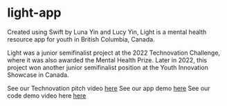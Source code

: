 # light-app

Created using Swift by Luna Yin and Lucy Yin, Light is a mental health resource app for youth in British Columbia, Canada. 

Light was a junior semifinalist project at the 2022 Technovation Challenge, where it was also awarded the Mental Health Prize. Later in 2022, this project won another junior semifinalist position at the Youth Innovation Showcase in Canada.

See our Technovation pitch video [here](https://youtu.be/jH0B4jfsCMY)
See our app demo [here](https://youtu.be/mnqpIy8_4Zg)
See our code demo video here [here](https://youtu.be/SIePjFh1owI)
